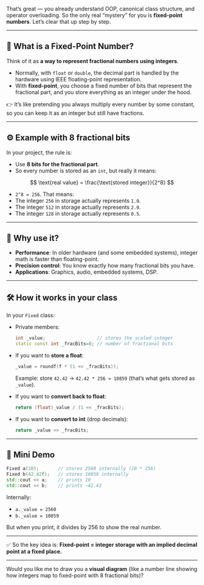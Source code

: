 That’s great — you already understand OOP, canonical class structure, and operator overloading.
So the only real “mystery” for you is **fixed-point numbers**. Let’s clear that up step by step.

---

## 🔢 What is a Fixed-Point Number?

Think of it as **a way to represent fractional numbers using integers**.

* Normally, with `float` or `double`, the decimal part is handled by the hardware using IEEE floating-point representation.
* With **fixed-point**, you choose a fixed number of bits that represent the fractional part, and you store everything as an integer under the hood.

👉 It’s like pretending you always multiply every number by some constant, so you can keep it as an integer but still have fractions.

---

## ⚙️ Example with 8 fractional bits

In your project, the rule is:

* Use **8 bits for the fractional part**.
* So every number is stored as an `int`, but really it means:

$$
\text{real value} = \frac{\text{stored integer}}{2^8}
$$

* `2^8 = 256`.
  That means:
* The integer `256` in storage actually represents `1.0`.
* The integer `512` in storage actually represents `2.0`.
* The integer `128` in storage actually represents `0.5`.

---

## 🎯 Why use it?

* **Performance**: In older hardware (and some embedded systems), integer math is faster than floating-point.
* **Precision control**: You know exactly how many fractional bits you have.
* **Applications**: Graphics, audio, embedded systems, DSP.

---

## 🛠 How it works in your class

In your `Fixed` class:

* Private members:

  ```cpp
  int _value;                   // stores the scaled integer
  static const int _fracBits=8; // number of fractional bits
  ```

* If you want to **store a float**:

  ```cpp
  _value = roundf(f * (1 << _fracBits));
  ```

  Example: store `42.42`
  → `42.42 * 256 ≈ 10859` (that’s what gets stored as `_value`).

* If you want to **convert back to float**:

  ```cpp
  return (float)_value / (1 << _fracBits);
  ```

* If you want to **convert to int** (drop decimals):

  ```cpp
  return _value >> _fracBits;
  ```

---

## 🚀 Mini Demo

```cpp
Fixed a(10);       // stores 2560 internally (10 * 256)
Fixed b(42.42f);   // stores 10859 internally
std::cout << a;    // prints 10
std::cout << b;    // prints ~42.42
```

Internally:

* `a._value = 2560`
* `b._value = 10859`

But when you print, it divides by 256 to show the real number.

---

✅ So the key idea is: **Fixed-point = integer storage with an implied decimal point at a fixed place.**

---

Would you like me to draw you a **visual diagram** (like a number line showing how integers map to fixed-point with 8 fractional bits)?
